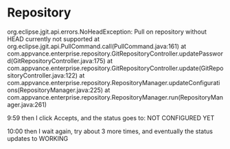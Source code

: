 # Repository

org.eclipse.jgit.api.errors.NoHeadException: Pull on repository without HEAD currently not supported
at org.eclipse.jgit.api.PullCommand.call(PullCommand.java:161)
at com.appvance.enterprise.repository.GitRepositoryController.updatePassword(GitRepositoryController.java:175)
at com.appvance.enterprise.repository.GitRepositoryController.update(GitRepositoryController.java:122)
at com.appvance.enterprise.repository.RepositoryManager.updateConfigurations(RepositoryManager.java:225)
at com.appvance.enterprise.repository.RepositoryManager.run(RepositoryManager.java:261)

9:59
then I click Accepts, and the status goes to: NOT CONFIGURED YET

10:00
then I wait again, try about 3 more times, and eventually the status updates to WORKING
